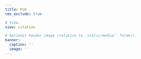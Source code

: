 ```yaml
---
title: Pub
cms_exclude: true

# View.
view: citation

# Optional header image (relative to `static/media/` folder).
banner:
  caption: ''
  image: ''
---
```

